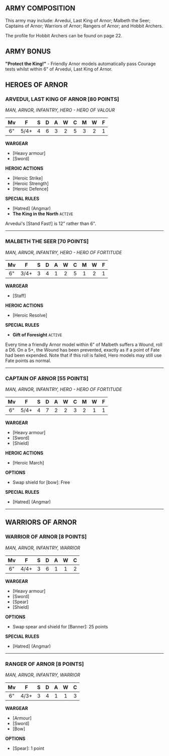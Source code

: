 ﻿## ARMY COMPOSITION

This army may include: Arvedui, Last King of Arnor; Malbeth the Seer; Captains of Arnor; Warriors of Arnor; Rangers of Arnor; and Hobbit Archers.

The profile for Hobbit Archers can be found on page 22.

## ARMY BONUS

**"Protect the King!"** - Friendly Arnor models automatically pass Courage tests whilst within 6" of Arvedui, Last King of Arnor.

## HEROES OF ARNOR

<div class="unitCard" markdown>

### ARVEDUI, LAST KING OF ARNOR [80 POINTS]

*MAN, ARNOR, INFANTRY, HERO - HERO OF VALOUR*

| Mv | F | S | D | A | W | C | M | W | F |
|:----:|:----:|:---:|:---:|:---:|:---:|:---:|:-:|:-:|:-:|
| 6" | 5/4+ | 4 | 6 | 3 | 2 | 5 | 3 | 2 | 1 |

**WARGEAR**

* [Heavy armour]
* [Sword]

**HEROIC ACTIONS**

- [Heroic Strike]
- [Heroic Strength]
- [Heroic Defence]

**SPECIAL RULES**

* [Hatred] (Angmar)
* **The King in the North** `ACTIVE`

Arvedui's [Stand Fast!] is 12" rather than 6".

</div>

---

<div class="unitCard" markdown>

### MALBETH THE SEER [70 POINTS]

*MAN, ARNOR, INFANTRY, HERO - HERO OF FORTITUDE*

| Mv | F | S | D | A | W | C | M | W | F |
|:----:|:----:|:---:|:---:|:---:|:---:|:---:|:-:|:-:|:-:|
| 6" | 3/4+ | 3 | 4 | 1 | 2 | 5 | 1 | 2 | 1 |

**WARGEAR**

* [Staff]

**HEROIC ACTIONS**

- [Heroic Resolve]

**SPECIAL RULES**

* **Gift of Foresight** `ACTIVE`

Every time a friendly Arnor model within 6" of Malbeth suffers a Wound, roll a D6. On a 5+, the Wound has been prevented, exactly as if a point of Fate had been expended. Note that if this roll is failed, Hero models may still use Fate points as normal.

</div>

---

<div class="unitCard" markdown>

### CAPTAIN OF ARNOR [55 POINTS]

*MAN, ARNOR, INFANTRY, HERO - HERO OF FORTITUDE*

| Mv | F | S | D | A | W | C | M | W | F |
|:----:|:----:|:---:|:---:|:---:|:---:|:---:|:-:|:-:|:-:|
| 6" | 5/4+ | 4 | 7 | 2 | 2 | 3 | 2 | 1 | 1 |

**WARGEAR**

* [Heavy armour]
* [Sword]
* [Shield]

**HEROIC ACTIONS**

- [Heroic March]

**OPTIONS**

- Swap shield for [bow]: Free

**SPECIAL RULES**

* [Hatred] (Angmar)

</div>

---

## WARRIORS OF ARNOR

<div class="unitCard" markdown>

### WARRIOR OF ARNOR [8 POINTS]
*MAN, ARNOR, INFANTRY, WARRIOR*

| Mv | F | S | D | A | W | C |
|:----:|:----:|:---:|:---:|:---:|:---:|:---:|
| 6" | 4/4+ | 3 | 6 | 1 | 1 | 2 |

**WARGEAR**

* [Heavy armour]
* [Sword]
* [Spear]
* [Shield]

**OPTIONS**

- Swap spear and shield for [Banner]: 25 points

**SPECIAL RULES**

* [Hatred] (Angmar)

</div>

---

<div class="unitCard" markdown>

### RANGER OF ARNOR [8 POINTS]
*MAN, ARNOR, INFANTRY, WARRIOR*

| Mv | F | S | D | A | W | C |
|:----:|:----:|:---:|:---:|:---:|:---:|:---:|
| 6" | 4/3+ | 3 | 4 | 1 | 1 | 3 |

**WARGEAR**

* [Armour]
* [Sword]
* [Bow]

**OPTIONS**

- [Spear]: 1 point

</div>